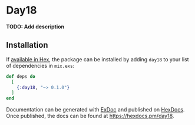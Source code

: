 # Day18

**TODO: Add description**

## Installation

If [available in Hex](https://hex.pm/docs/publish), the package can be installed
by adding `day18` to your list of dependencies in `mix.exs`:

```elixir
def deps do
  [
    {:day18, "~> 0.1.0"}
  ]
end
```

Documentation can be generated with [ExDoc](https://github.com/elixir-lang/ex_doc)
and published on [HexDocs](https://hexdocs.pm). Once published, the docs can
be found at <https://hexdocs.pm/day18>.

